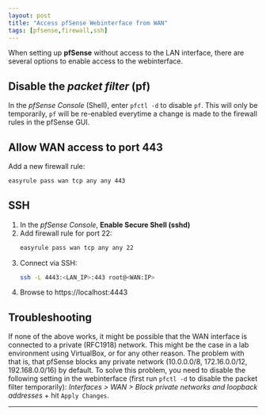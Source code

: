 ```yaml
---
layout: post
title: "Access pfSense Webinterface from WAN"
tags: [pfsense,firewall,ssh]
---
```


When setting up **pfSense** without access to the LAN interface, there are several options to enable access to the webinterface.

## Disable the *packet filter* (pf)
In the *pfSense Console*  (Shell), enter `pfctl -d` to disable `pf`. This will only be temporarily, `pf` will be re-enabled everytime a change is made to the firewall rules in the pfSense GUI.

## Allow WAN access to port 443
Add a new firewall rule:
```bash
easyrule pass wan tcp any any 443
```

## SSH 
1. In the *pfSense Console*, **Enable Secure Shell (sshd)**
2. Add firewall rule for port 22:
   ```bash
   easyrule pass wan tcp any any 22
   ```
3. Connect via SSH:
   ```bash
   ssh -L 4443:<LAN_IP>:443 root@<WAN:IP>
   ```
4. Browse to https://localhost:4443

## Troubleshooting
If none of the above works, it might be possible that the WAN interface is connected to a private (RFC1918) network. This might be the case in a lab environment using VirtualBox, or for any other reason. The problem with that is, that pfSense blocks any private network (10.0.0.0/8, 172.16.0.0/12, 192.168.0.0/16) by default. 
To solve this problem, you need to disable the following setting in the webinterface (first run `pfctl -d` to disable the packet filter temporarily):
*Interfaces > WAN > Block private networks and loopback addresses* + hit `Apply Changes`.

---
